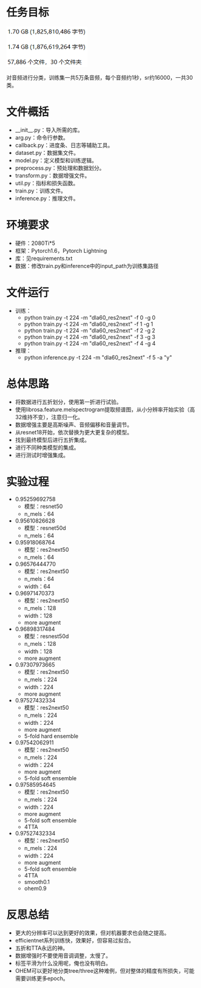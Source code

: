 # 任务目标

![](./images/classes.png)

对音频进行分类，训练集一共5万条音频，每个音频约1秒，sr约16000，一共30类。

# 文件概括

- \_\_init\_\_\.py：导入所需的库。
- arg\.py：命令行参数。
- callback\.py：进度条、日志等辅助工具。
- dataset\.py：数据集文件。
- model\.py：定义模型和训练逻辑。
- preprocess\.py：预处理和数据划分。
- transform\.py：数据增强文件。
- util\.py：指标和损失函数。
- train\.py：训练文件。
- inference\.py：推理文件。

# 环境要求

- 硬件：2080Ti*5
- 框架：Pytorch1.6，Pytorch Lightning
- 库：见requirements.txt
- 数据：修改train\.py和inference中的input_path为训练集路径

# 文件运行

- 训练：
  - python train.py -t 224 -m "dla60_res2next" -f 0 -g 0
  - python train.py -t 224 -m "dla60_res2next" -f 1 -g 1
  - python train.py -t 224 -m "dla60_res2next" -f 2 -g 2
  - python train.py -t 224 -m "dla60_res2next" -f 3 -g 3
  - python train.py -t 224 -m "dla60_res2next" -f 4 -g 4
- 推理：
  - python inference.py -t 224 -m "dla60_res2next" -f 5 -a "y"

# 总体思路

- 将数据进行五折划分，使用第一折进行试验。
- 使用librosa.feature.melspectrogram提取频谱图，从小分辨率开始实验（高32维持不变），注意归一化。
- 数据增强主要是高斯噪声、音频偏移和音量调节。
- 从resnet18开始，依次替换为更大更复杂的模型。
- 找到最终模型后进行五折集成。
- 进行不同种类模型的集成。
- 进行测试时增强集成。

# 实验过程

- 0.95259692758
  - 模型：resnet50
  - n_mels：64
- 0.95610826628
  - 模型：resnet50d
  - n_mels：64
- 0.95918068764
  - 模型：res2next50
  - n_mels：64
- 0.96576444770
  - 模型：res2next50
  - n_mels：64
  - width：64
- 0.96971470373
  - 模型：res2next50
  - n_mels：128
  - width：128
  - more augment
- 0.96898317484
  - 模型：resnest50d
  - n_mels：128
  - width：128
  - more augment
- 0.97307973665
  - 模型：res2next50
  - n_mels：224
  - width：224
  - more augment
- 0.97527432334
  - 模型：res2next50
  - n_mels：224
  - width：224
  - more augment
  - 5-fold hard ensemble
- 0.97542062911
  - 模型：res2next50
  - n_mels：224
  - width：224
  - more augment
  - 5-fold soft ensemble
- 0.97585954645
  - 模型：res2next50
  - n_mels：224
  - width：224
  - more augment
  - 5-fold soft ensemble
  - 4TTA
- 0.97527432334
  - 模型：res2next50
  - n_mels：224
  - width：224
  - more augment
  - 5-fold soft ensemble
  - 4TTA
  - smooth0.1
  - ohem0.9

# 反思总结

- 更大的分辨率可以达到更好的效果，但对机器要求也会随之提高。
- efficientnet系列训练快，效果好，但容易过拟合。
- 五折和TTA永远的神。
- 数据增强时不要使用音调调整，太慢了。
- 标签平滑为什么没用呢，俺也没有明白。
- OHEM可以更好地分类tree/three这种难例，但对整体的精度有所损失，可能需要训练更多epoch。